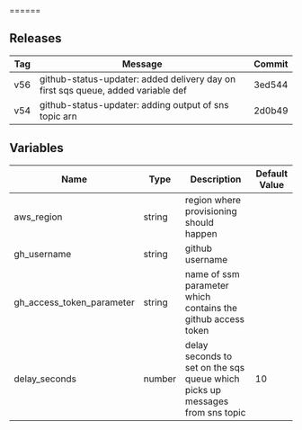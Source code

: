 
======




Releases
------

|Tag | Message | Commit|
--- | --- | ---
v56 | github-status-updater: added delivery day on first sqs queue, added variable def | 3ed544
v54 | github-status-updater: adding output of sns topic arn | 2d0b49

Variables
------

|Name | Type | Description | Default Value|
--- | --- | --- | ---
aws_region | string | region where provisioning should happen | 
gh_username | string | github username | 
gh_access_token_parameter | string | name of ssm parameter which contains the github access token | 
delay_seconds | number | delay seconds to set on the sqs queue which picks up messages from sns topic | 10

